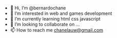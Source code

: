 - 👋 Hi, I’m @bernardochane
- 👀 I’m interested in web and games development
- 🌱 I’m currently learning html css javascript
- 💞️ I’m looking to collaborate on ...
- 📫 How to reach me chanelauw@gmail.com

<!---
bernardochane/bernardochane is a ✨ special ✨ repository because its `README.md` (this file) appears on your GitHub profile.
You can click the Preview link to take a look at your changes.
--->
